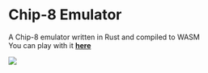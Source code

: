 # Chip-8 Emulator

A Chip-8 emulator written in Rust and compiled to WASM<br/>
You can play with it [**here**](https://nathanielfernandes.ca/chirp/)

![](https://cdn.discordapp.com/attachments/749779629643923548/969687202806263868/unknown.png)
